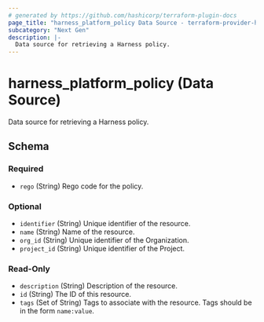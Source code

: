 ```yaml
---
# generated by https://github.com/hashicorp/terraform-plugin-docs
page_title: "harness_platform_policy Data Source - terraform-provider-harness"
subcategory: "Next Gen"
description: |-
  Data source for retrieving a Harness policy.
---
```


# harness_platform_policy (Data Source)

Data source for retrieving a Harness policy.



<!-- schema generated by tfplugindocs -->
## Schema

### Required

- `rego` (String) Rego code for the policy.

### Optional

- `identifier` (String) Unique identifier of the resource.
- `name` (String) Name of the resource.
- `org_id` (String) Unique identifier of the Organization.
- `project_id` (String) Unique identifier of the Project.

### Read-Only

- `description` (String) Description of the resource.
- `id` (String) The ID of this resource.
- `tags` (Set of String) Tags to associate with the resource. Tags should be in the form `name:value`.


